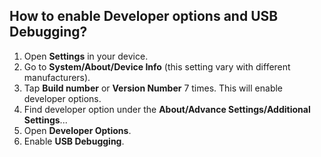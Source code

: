 ## How to enable Developer options and USB Debugging?
1. Open **Settings** in your device. <br>
2. Go to **System/About/Device Info** (this setting vary with different manufacturers). <br>
3. Tap **Build number** or **Version Number** 7 times. This will enable developer options.<br>
4. Find developer option under the **About/Advance Settings/Additional Settings**...
5. Open **Developer Options**. <br>
6. Enable **USB Debugging**.
